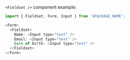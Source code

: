 `<Fieldset />` component example:

```js
import { Fieldset, Form, Input } from '$PACKAGE_NAME';

<Form>
  <Fieldset>
    Name: <Input type="text" />
    Email: <Input type="text" />
    Date of birth: <Input type="text" />
  </Fieldset>
</Form>
```
